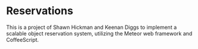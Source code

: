 Reservations
============

<p>
This is a project of Shawn Hickman and Keenan Diggs to implement a scalable object reservation system, utilizing the Meteor web framework and CoffeeScript.
</p> 

 
